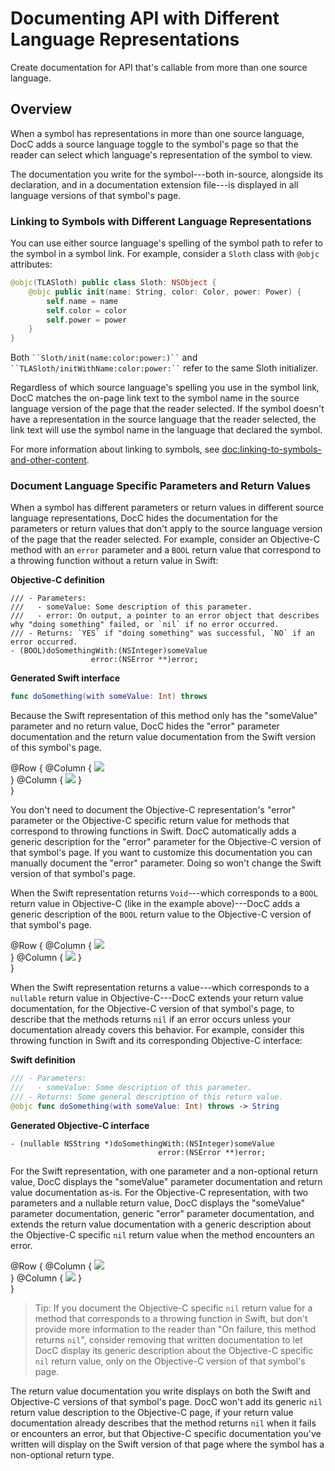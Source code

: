 # Documenting API with Different Language Representations

Create documentation for API that's callable from more than one source language.

## Overview

When a symbol has representations in more than one source language, DocC adds a source language toggle to the symbol's page so that the reader can select which language's representation of the symbol to view.  

The documentation you write for the symbol---both in-source, alongside its declaration, and in a documentation extension file---is displayed in all language versions of that symbol's page. 

### Linking to Symbols with Different Language Representations

You can use either source language's spelling of the symbol path to refer to the symbol in a symbol link. 
For example, consider a `Sloth` class with `@objc` attributes:

```swift
@objc(TLASloth) public class Sloth: NSObject {
    @objc public init(name: String, color: Color, power: Power) {
        self.name = name
        self.color = color
        self.power = power
    }
}
```

Both ` ``Sloth/init(name:color:power:)`` ` and ` ``TLASloth/initWithName:color:power:`` ` refer to the same Sloth initializer. 

Regardless of which source language's spelling you use in the symbol link, DocC matches the on-page link text to the symbol name in the source language version of the page that the reader selected. If the symbol doesn't have a representation in the source language that the reader selected, the link text will use the symbol name in the language that declared the symbol.

For more information about linking to symbols, see <doc:linking-to-symbols-and-other-content>.

### Document Language Specific Parameters and Return Values

When a symbol has different parameters or return values in different source language representations, DocC hides the documentation for the parameters or return values that don't apply to the source language version of the page that the reader selected. For example, consider an Objective-C method with an `error` parameter and a `BOOL` return value that correspond to a throwing function without a return value in Swift:

**Objective-C definition**

```objc
/// - Parameters:
///   - someValue: Some description of this parameter.
///   - error: On output, a pointer to an error object that describes why "doing something" failed, or `nil` if no error occurred.
/// - Returns: `YES` if "doing something" was successful, `NO` if an error occurred.
- (BOOL)doSomethingWith:(NSInteger)someValue
                  error:(NSError **)error;
```

**Generated Swift interface**

```swift
func doSomething(with someValue: Int) throws
```

Because the Swift representation of this method only has the "someValue" parameter and no return value, DocC hides the "error" parameter documentation and the return value documentation from the Swift version of this symbol's page.

@Row {
  @Column {
    ![](params-1-swift)    
  }
  @Column {
    ![](params-1-objc)
  }    
}

You don't need to document the Objective-C representation's "error" parameter or the Objective-C specific return value for methods that correspond to throwing functions in Swift.
DocC automatically adds a generic description for the "error" parameter for the Objective-C version of that symbol's page. 
If you want to customize this documentation you can manually document the "error" parameter.
Doing so won't change the Swift version of that symbol's page.

When the Swift representation returns `Void`---which corresponds to a `BOOL` return value in Objective-C (like in the example above)---DocC adds a generic description of the `BOOL` return value to the Objective-C version of that symbol's page. 

@Row {
  @Column {
    ![](params-2-swift)    
  }
  @Column {
    ![](params-2-objc)
  }    
}

When the Swift representation returns a value---which corresponds to a `nullable` return value in Objective-C---DocC extends your return value documentation, for the Objective-C version of that symbol's page, to describe that the methods returns `nil` if an error occurs unless your documentation already covers this behavior. 
For example, consider this throwing function in Swift and its corresponding Objective-C interface:

**Swift definition**

```swift
/// - Parameters:
///   - someValue: Some description of this parameter.
/// - Returns: Some general description of this return value.
@objc func doSomething(with someValue: Int) throws -> String
```

**Generated Objective-C interface**

```objc
- (nullable NSString *)doSomethingWith:(NSInteger)someValue
                                 error:(NSError **)error;
```

For the Swift representation, with one parameter and a non-optional return value,
DocC displays the "someValue" parameter documentation and return value documentation as-is.
For the Objective-C representation, with two parameters and a nullable return value,
DocC displays the "someValue" parameter documentation, generic "error" parameter documentation, and extends the return value documentation with a generic description about the Objective-C specific `nil` return value when the method encounters an error. 

@Row {
  @Column {
    ![](params-3-swift)    
  }
  @Column {
    ![](params-3-objc)
  }    
}

> Tip:
> If you document the Objective-C specific `nil` return value for a method that corresponds to a throwing function in Swift,
> but don't provide more information to the reader than "On failure, this method returns `nil`", 
> consider removing that written documentation to let DocC display its generic description about the Objective-C specific `nil` return value, 
> only on the Objective-C version of that symbol's page.

The return value documentation you write displays on both the Swift and Objective-C versions of that symbol's page.
DocC won't add its generic `nil` return value description to the Objective-C page, 
if your return value documentation already describes that the method returns `nil` when it fails or encounters an error,
but that Objective-C specific documentation you've written will display on the Swift version of that page where the symbol has a non-optional return type.

<!-- Copyright (c) 2024 Apple Inc and the Swift Project authors. All Rights Reserved. -->
